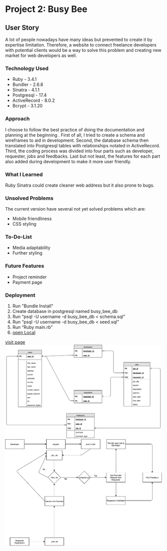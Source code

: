 # Project 2: Busy Bee

## User Story

A lot of people nowadays have many ideas but prevented to create it by expertise limitation. Therefore, a website to connect freelance developers with potential clients would be a way to solve this problem and creating new market for web developers as well.

### Technology Used

- Ruby - 3.4.1
- Bundler - 2.6.8
- Sinatra - 4.1.1
- Postgresql - 17.4
- ActiveRecord - 8.0.2
- Bcrypt - 3.1.20

### Approach

I choose to follow the best practice of doing the documentation and planning at the beginning . First of all, I tried to create a schema and wireframes to aid in development. Second, the database schema then translated into Postgresql tables with relationships notated in ActiveRecord. Third, the coding process was divided into four parts such as developer, requester, jobs and feedbacks. Last but not least, the features for each part also added during development to make it more user friendly.

### What I Learned

Ruby Sinatra could create cleaner web address but it also prone to bugs.

### Unsolved Problems

The current version have several not yet solved problems which are:

- Mobile friendliness
- CSS styling

### To-Do-List

- Media adaptability
- Further styling

### Future Features

- Project reminder
- Payment page

### Deployment

1. Run "Bundle Install"
2. Create database in postgresql named busy_bee_db
3. Run “psql -U username -d busy_bee_db < schema.sql”
4. Run “psql -U username -d busy_bee_db < seed.sql”
5. Run “Ruby main.rb”
6. [open Local](http://localhost:4567/)

[visit page](https://github.com/lfonz9364/project-2-busy-bee)
![alt tag](https://github.com/lfonz9364/project-2/blob/master/documentation/Database%20Schema%20busy_bee.jpg)
![alt tag](https://github.com/lfonz9364/project-2/blob/master/documentation/BusyBeeFlowchart.jpg)
